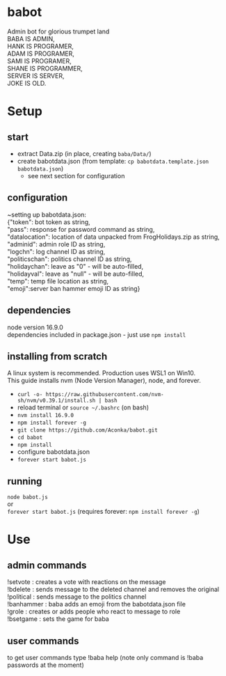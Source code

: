 # babot
Admin bot for glorious trumpet land  
BABA IS ADMIN,   
HANK IS PROGRAMER,   
ADAM IS PROGRAMER,   
SAMI IS PROGRAMER,<br>
SHANE IS PROGRAMMER,  
SERVER IS SERVER,   
JOKE IS OLD.  

# Setup

## start
- extract Data.zip (in place, creating `baba/Data/`)
- create babotdata.json (from template: `cp babotdata.template.json babotdata.json`)
    - see next section for configuration

## configuration
~setting up babotdata.json:  
{"token": bot token as string,  
"pass": response for password command as string,  
"datalocation": location of data unpacked from FrogHolidays.zip as string,  
"adminid": admin role ID as string,  
"logchn": log channel ID as string,  
"politicschan": politics channel ID as string,  
"holidaychan": leave as "0" - will be auto-filled,  
"holidayval": leave as "null" - will be auto-filled,<br>
"temp": temp file location as string,  
"emoji":server ban hammer emoji ID as string}  

## dependencies
node version 16.9.0  
dependencies included in package.json - just use
`npm install`

## installing from scratch
A linux system is recommended. Production uses WSL1 on Win10.  
This guide installs nvm (Node Version Manager), node, and forever.

- `curl -o- https://raw.githubusercontent.com/nvm-sh/nvm/v0.39.1/install.sh | bash`
- reload terminal or `source ~/.bashrc` (on bash)
- `nvm install 16.9.0`
- `npm install forever -g`
- `git clone https://github.com/Aconka/babot.git`
- `cd babot`
- `npm install`
- configure babotdata.json
- `forever start babot.js`

## running
`node babot.js`  
or  
`forever start babot.js`
(requires forever: `npm install forever -g`)
  
# Use

## admin commands
!setvote <msg ID> : creates a vote with reactions on the message  
!bdelete <msg ID> : sends message to the deleted channel and removes the original  
!political <msg ID> : sends message to the politics channel<br>
!banhammer <msg ID> : baba adds an emoji from the babotdata.json file  
!grole <role name> <msg ID> : creates or adds people who react to message to role  
!bsetgame <optional activity type> <activity> : sets the game for baba

## user commands
to get user commands type !baba help (note only command  is !baba passwords at the moment)

